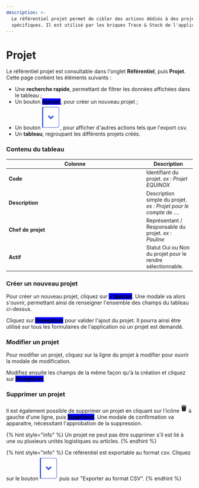 ```yaml
---
description: >-
  Le référentiel projet permet de cibler des actions dédiés à des projets
  spécifiques. Il est utilisé par les briques Trace & Stock de l'application.
---
```


# Projet

Le référentiel projet est consultable dans l'onglet **Référentiel**, puis **Projet**. Cette page contient les éléments suivants :&#x20;

* Une **recherche rapide**, permettant de filtrer les données affichées dans le tableau ;
* Un bouton <mark style="background-color:blue;">**Ajouter**</mark>, pour créer un nouveau projet ;
* Un bouton <img src="../.gitbook/assets/fleche bas.png" alt="" data-size="line">, pour afficher d'autres actions tels que l'export csv.&#x20;
* Un **tableau**, regroupant les différents projets créés.

### Contenu du tableau

<table><thead><tr><th width="357.5">Colonne</th><th>Description</th></tr></thead><tbody><tr><td><strong>Code</strong></td><td>Identifiant du projet. <em>ex : Projet EQUINOX</em></td></tr><tr><td><strong>Description</strong></td><td>Description simple du projet. <em>ex : Projet pour le compte de ....</em></td></tr><tr><td><strong>Chef de projet</strong></td><td>Représentant / Responsable du projet. <em>ex : Pauline</em></td></tr><tr><td><strong>Actif</strong></td><td>Statut Oui ou Non du projet pour le rendre sélectionnable.</td></tr></tbody></table>

### Créer un nouveau projet

Pour créer un nouveau projet, cliquez sur <mark style="background-color:blue;">**+ Ajouter**</mark>. Une modale va alors s'ouvrir, permettant ainsi de renseigner l'ensemble des champs du tableau ci-dessus.

Cliquez sur <mark style="background-color:blue;">**Enregistrer**</mark> pour valider l'ajout du projet. Il pourra ainsi être utilisé sur tous les formulaires de l'application où un projet est demandé.

### Modifier un projet

Pour modifier un projet, cliquez sur la ligne du projet à modifier pour ouvrir la modale de modification.

Modifiez ensuite les champs de la même façon qu'à la création et cliquez sur <mark style="background-color:blue;">**Enregistrer**</mark>.&#x20;

### Supprimer un projet

Il est également possible de supprimer un projet en cliquant sur l'icône <img src="../.gitbook/assets/image (65).png" alt="" data-size="line">à gauche d'une ligne, puis <mark style="background-color:blue;">**Supprimer**</mark>. Une modale de confirmation va apparaitre, nécessitant l'approbation de la suppression.

{% hint style="info" %}
Un projet ne peut pas être supprimer s'il est lié à une ou plusieurs unités logistiques ou articles.
{% endhint %}

{% hint style="info" %}
Ce référentiel est exportable au format csv. Cliquez sur le bouton  <img src="../.gitbook/assets/fleche bas.png" alt="" data-size="line"> puis sur "Exporter au format CSV".
{% endhint %}
